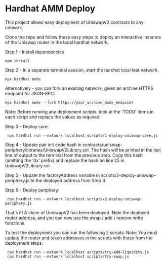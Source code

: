 # Hardhat AMM Deploy

This project allows easy deployment of UniswapV2 contracts to any network.

Clone the repo and follow these easy steps to deploy an interactive instance of the Uniswap router in the local hardhat network.

Step 1 - Install dependencies
```
npm install
```

Step 2 - In a separate terminal session, start the hardhat local test network.
```
npx hardhat node
```

Alternatively - you can fork an existing network, given an archive HTTPS endpoint for JSON-RPC:
```
npx hardhat node --fork https://your_archive_node_endpoint
```

Note: Before running any deployment scripts, look at the 'TODO' items in each script and replace the values as required

Step 3 - Deploy core:
```
 npx hardhat run --network localhost scripts/1-deploy-uniswap-core.js
```

Step 4 - Update pair init code hash in contracts/uniswap-periphery/libraries/UniswapV2Library.sol.  The hash will be printed in the last line of output to the terminal from the previous step.  Copy this hash (omitting the '0x' prefix) and replace the hash on line 25 in UniswapV2Library.sol.

Step 5 - Update the factoryAddress variable in scripts/2-deploy-uniswap-periphery.js to the deployed address from Step 3.

Step 6 - Deploy periphery:
```
 npx hardhat run --network localhost scripts/2-deploy-uniswap-periphery.js
```

That's it! A clone of UniswapV2 has been deployed.  Note the deployed router address, and you can now use the swap / add / remove write functions.

To test the deployment you can run the following 2 scripts:
Note: You must update the router and token addresses in the scripts with those from the deployment steps.

```
 npx hardhat run --network localhost scripts/try-add-liquidity.js
 npx hardhat run --network localhost scripts/try-swap.js
```


